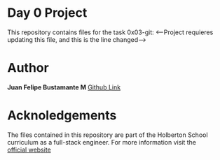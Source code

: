 # Day 0 Project
This repository contains files for the task 0x03-git:
<--Project requieres updating this file, and this is the line changed-->

# Author
**Juan Felipe Bustamante M**
[Github Link](https://github.com/jfbm74)

# Acknoledgements
The files contained in this repository are part of the Holberton School curriculum as a full-stack engineer. For more information visit the  
[official website](https://www.holbertonschool.com/)
